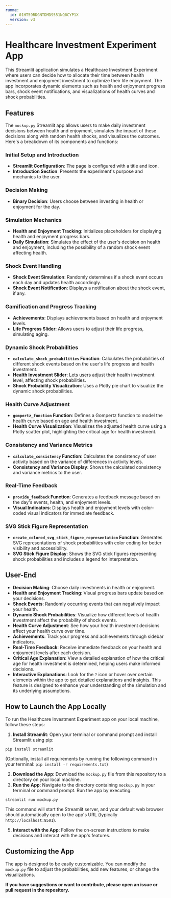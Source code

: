```yaml
---
runme:
  id: 01HT59RDGNTDMD9551NQ0CYP1X
  version: v3
---
```


# Healthcare Investment Experiment App

This Streamlit application simulates a Healthcare Investment Experiment where users can decide how to allocate their time between health investment and enjoyment investment to optimize their life enjoyment. The app incorporates dynamic elements such as health and enjoyment progress bars, shock event notifications, and visualizations of health curves and shock probabilities.

## Features

The `mockup.py` Streamlit app allows users to make daily investment decisions between health and enjoyment, simulates the impact of these decisions along with random health shocks, and visualizes the outcomes. Here's a breakdown of its components and functions:

### Initial Setup and Introduction
- **Streamlit Configuration**: The page is configured with a title and icon.
- **Introduction Section**: Presents the experiment's purpose and mechanics to the user.

### Decision Making
- **Binary Decision**: Users choose between investing in health or enjoyment for the day.

### Simulation Mechanics
- **Health and Enjoyment Tracking**: Initializes placeholders for displaying health and enjoyment progress bars.
- **Daily Simulation**: Simulates the effect of the user's decision on health and enjoyment, including the possibility of a random shock event affecting health.

### Shock Event Handling
- **Shock Event Simulation**: Randomly determines if a shock event occurs each day and updates health accordingly.
- **Shock Event Notification**: Displays a notification about the shock event, if any.

### Gamification and Progress Tracking
- **Achievements**: Displays achievements based on health and enjoyment levels.
- **Life Progress Slider**: Allows users to adjust their life progress, simulating aging.

### Dynamic Shock Probabilities
- **`calculate_shock_probabilities` Function**: Calculates the probabilities of different shock events based on the user's life progress and health investment.
- **Health Investment Slider**: Lets users adjust their health investment level, affecting shock probabilities.
- **Shock Probability Visualization**: Uses a Plotly pie chart to visualize the dynamic shock probabilities.

### Health Curve Adjustment
- **`gompertz_function` Function**: Defines a Gompertz function to model the health curve based on age and health investment.
- **Health Curve Visualization**: Visualizes the adjusted health curve using a Plotly scatter plot, highlighting the critical age for health investment.

### Consistency and Variance Metrics
- **`calculate_consistency` Function**: Calculates the consistency of user activity based on the variance of differences in activity levels.
- **Consistency and Variance Display**: Shows the calculated consistency and variance metrics to the user.

### Real-Time Feedback
- **`provide_feedback` Function**: Generates a feedback message based on the day's events, health, and enjoyment levels.
- **Visual Indicators**: Displays health and enjoyment levels with color-coded visual indicators for immediate feedback.

### SVG Stick Figure Representation
- **`create_colored_svg_stick_figure_representation` Function**: Generates SVG representations of shock probabilities with color coding for better visibility and accessibility.
- **SVG Stick Figure Display**: Shows the SVG stick figures representing shock probabilities and includes a legend for interpretation.



## User-End
- **Decision Making**: Choose daily investments in health or enjoyment.
- **Health and Enjoyment Tracking**: Visual progress bars update based on your decisions.
- **Shock Events**: Randomly occurring events that can negatively impact your health.
- **Dynamic Shock Probabilities**: Visualize how different levels of health investment affect the probability of shock events.
- **Health Curve Adjustment**: See how your health investment decisions affect your health curve over time.
- **Achievements**: Track your progress and achievements through sidebar indicators.
- **Real-Time Feedback**: Receive immediate feedback on your health and enjoyment levels after each decision.
- **Critical Age Explanation**: View a detailed explanation of how the critical age for health investment is determined, helping users make informed decisions.
- **Interactive Explanations**: Look for the `?` icon or hover over certain elements within the app to get detailed explanations and insights. This feature is designed to enhance your understanding of the simulation and its underlying assumptions.

## How to Launch the App Locally

To run the Healthcare Investment Experiment app on your local machine, follow these steps:

1. **Install Streamlit**: Open your terminal or command prompt and install Streamlit using pip:

`pip install streamlit`

(Optionally, install all requirements by running the following command in your terminal: `pip install -r requirements.txt`)

2. **Download the App**: Download the `mockup.py` file from this repository to a directory on your local machine.
3. **Run the App**: Navigate to the directory containing `mockup.py` in your terminal or command prompt. Run the app by executing:

`streamlit run mockup.py`

This command will start the Streamlit server, and your default web browser should automatically open to the app's URL (typically `http://localhost:8501`).

5. **Interact with the App**: Follow the on-screen instructions to make decisions and interact with the app's features.

## Customizing the App

The app is designed to be easily customizable. You can modify the `mockup.py` file to adjust the probabilities, add new features, or change the visualizations.

**If you have suggestions or want to contribute, please open an issue or pull request in the repository.**
